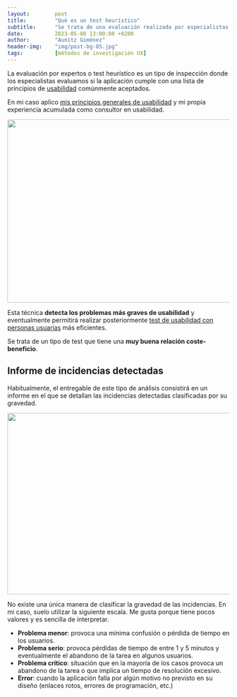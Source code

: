 ```yaml
---
layout:        post
title:         "Qué es un test heurístico"
subtitle:      "Se trata de una evaluación realizada por especialistas en usabilidad"
date:          2023-05-08 13:00:00 +0200
author:        "Aunitz Giménez"
header-img:    "img/post-bg-85.jpg"
tags:          [métodos de investigación UX]
---
```


<p>La evaluación por expertos o test heurístico es un tipo de inspección donde los especialistas evaluamos si la aplicación cumple con una lista de principios de <a href="{{ site.baseurl }}{% post_url 2022-10-10-que-es-la-usabilidad-de-una-aplicacion %}">usabilidad</a> comúnmente aceptados.</p>

<p>En mi caso aplico <a href="{{ site.baseurl }}{% post_url 2017-01-18-principios-usabilidad %}">mis principios generales de usabilidad</a> y mi propia experiencia acumulada como consultor en usabilidad.</p>

<p><img src="{{ site.baseurl }}/img/que-es-un-test-heuristico-01.jpg" loading="lazy" alt="" width="722" height="415"></p>

<p>Esta técnica <strong>detecta los problemas más graves de usabilidad</strong> y eventualmente permitirá realizar posteriormente <a href="{{ site.baseurl }}{% post_url 2023-05-04-que-es-un-test-de-usabilidad-con-personas-usuarias %}">test de usabilidad con personas usuarias</a> más eficientes.</p>

<p>Se trata de un tipo de test que tiene una <strong>muy buena relación coste-beneficio</strong>.</p>

<h2>Informe de incidencias detectadas</h2>

<p>Habitualmente, el entregable de este tipo de análisis consistirá en un informe en el que se detallan las incidencias detectadas clasificadas por su gravedad.</p>

<p><img src="{{ site.baseurl }}/img/que-es-un-test-heuristico-02.jpg" loading="lazy" alt="" width="722" height="411"></p>

<p>No existe una única manera de clasificar la gravedad de las incidencias. En mi caso, suelo utilizar la siguiente escala. Me gusta porque tiene pocos valores y es sencilla de interpretar.</p>

<ul>
	<li><strong>Problema menor</strong>: provoca una mínima confusión o pérdida de tiempo en los usuarios.</li>
	<li><strong>Problema serio</strong>: provoca pérdidas de tiempo de entre 1 y 5 minutos y eventualmente el abandono de la tarea en algunos usuarios.</li>
	<li><strong>Problema crítico</strong>: situación que en la mayoría de los casos provoca un abandono de la tarea o que implica un tiempo de resolución excesivo.</li>
	<li><strong>Error</strong>: cuando la aplicación falla por algún motivo no previsto en su diseño (enlaces rotos, errores de programación, etc.)</li>
</ul>